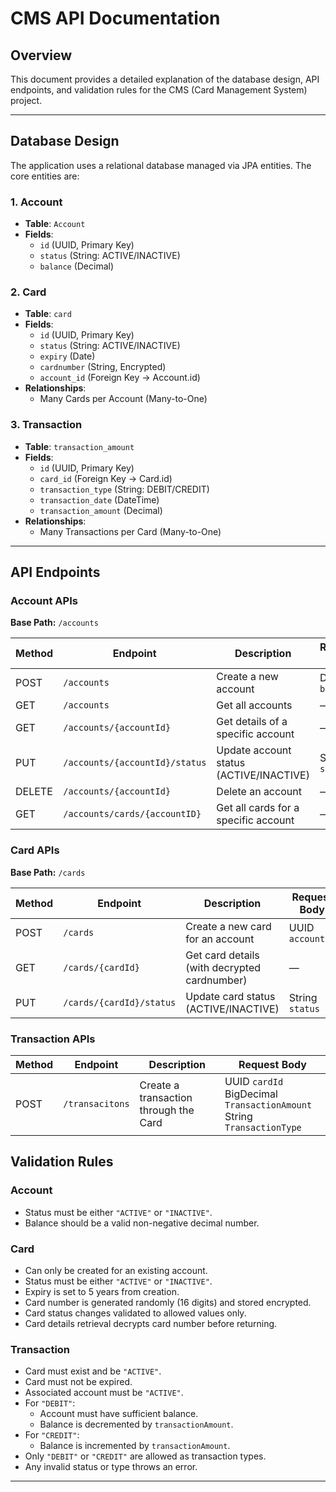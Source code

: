 # CMS API Documentation

## Overview

This document provides a detailed explanation of the database design, API endpoints, and validation rules for the CMS (Card Management System) project.

---

## Database Design

The application uses a relational database managed via JPA entities. The core entities are:

### 1. **Account**
- **Table**: `Account`
- **Fields**:
    - `id` (UUID, Primary Key)
    - `status` (String: ACTIVE/INACTIVE)
    - `balance` (Decimal)

### 2. **Card**
- **Table**: `card`
- **Fields**:
    - `id` (UUID, Primary Key)
    - `status` (String: ACTIVE/INACTIVE)
    - `expiry` (Date)
    - `cardnumber` (String, Encrypted)
    - `account_id` (Foreign Key → Account.id)
- **Relationships**:
    - Many Cards per Account (Many-to-One)

### 3. **Transaction**
- **Table**: `transaction_amount`
- **Fields**:
    - `id` (UUID, Primary Key)
    - `card_id` (Foreign Key → Card.id)
    - `transaction_type` (String: DEBIT/CREDIT)
    - `transaction_date` (DateTime)
    - `transaction_amount` (Decimal)
- **Relationships**:
    - Many Transactions per Card (Many-to-One)

---

## API Endpoints

### **Account APIs**
**Base Path:** `/accounts`

| Method | Endpoint                      | Description                                   | Request Body           |
|--------|-------------------------------|-----------------------------------------------|------------------------|
| POST   | `/accounts`                   | Create a new account                          | Decimal `balance`      |
| GET    | `/accounts`                   | Get all accounts                              | —                      |
| GET    | `/accounts/{accountId}`       | Get details of a specific account             | —                      |
| PUT    | `/accounts/{accountId}/status`| Update account status (ACTIVE/INACTIVE)       | String `status`        |
| DELETE | `/accounts/{accountId}`       | Delete an account                             | —                      |
| GET    | `/accounts/cards/{accountID}` | Get all cards for a specific account          | —                      |

### **Card APIs**
**Base Path:** `/cards`

| Method | Endpoint                      | Description                                   | Request Body           |
|--------|-------------------------------|-----------------------------------------------|------------------------|
| POST   | `/cards`                      | Create a new card for an account              | UUID `accountId`       |
| GET    | `/cards/{cardId}`             | Get card details (with decrypted cardnumber)  | —                      |
| PUT    | `/cards/{cardId}/status`      | Update card status (ACTIVE/INACTIVE)          | String `status`        |

### **Transaction APIs**

| Method | Endpoint        | Description                           | Request Body                                                                  |
|--------|-----------------|---------------------------------------|-------------------------------------------------------------------------------|
| POST   | `/transacitons` | Create a transaction through the Card | UUID `cardId`<br/>BigDecimal `TransactionAmount`<br/>String `TransactionType` |


## Validation Rules

### **Account**
- Status must be either `"ACTIVE"` or `"INACTIVE"`.
- Balance should be a valid non-negative decimal number.

### **Card**
- Can only be created for an existing account.
- Status must be either `"ACTIVE"` or `"INACTIVE"`.
- Expiry is set to 5 years from creation.
- Card number is generated randomly (16 digits) and stored encrypted.
- Card status changes validated to allowed values only.
- Card details retrieval decrypts card number before returning.

### **Transaction**
- Card must exist and be `"ACTIVE"`.
- Card must not be expired.
- Associated account must be `"ACTIVE"`.
- For `"DEBIT"`:
    - Account must have sufficient balance.
    - Balance is decremented by `transactionAmount`.
- For `"CREDIT"`:
    - Balance is incremented by `transactionAmount`.
- Only `"DEBIT"` or `"CREDIT"` are allowed as transaction types.
- Any invalid status or type throws an error.

---
